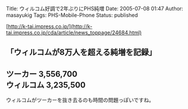 Title: ウィルコム好調で2年ぶりにPHS純増
Date: 2005-07-08 01:47
Author: masayukig
Tags: PHS-Mobile-Phone
Status: published

[http://k-tai.impress.co.jp/](http://k-tai.impress.co.jp/cda/article/news_toppage/24684.html)

「ウィルコムが8万人を超える純増を記録」  
---------------------------  
ツーカー 3,556,700  
ウィルコム 3,235,500  
---------------------------  
ウィルコムがツーカーを抜き去るのも時間の問題っぽいですね。
